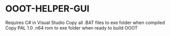 # OOOT-HELPER-GUI

Requires C# in Visual Studio
Copy all .BAT files to exe folder when compiled
Copy PAL 1.0 .n64 rom to exe folder when ready to build OOOT
